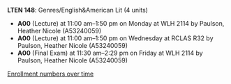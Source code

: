 **LTEN 148**: Genres/English&American Lit (4 units)

- **A00** (Lecture) at 11:00 am–1:50 pm on Monday at WLH 2114 by Paulson, Heather Nicole (A53240059)
- **A00** (Lecture) at 11:00 am–1:50 pm on Wednesday at RCLAS R32 by Paulson, Heather Nicole (A53240059)
- **A00** (Final Exam) at 11:30 am–2:29 pm on Friday at WLH 2114 by Paulson, Heather Nicole (A53240059)

[Enrollment numbers over time](./LTEN148.tsv)
